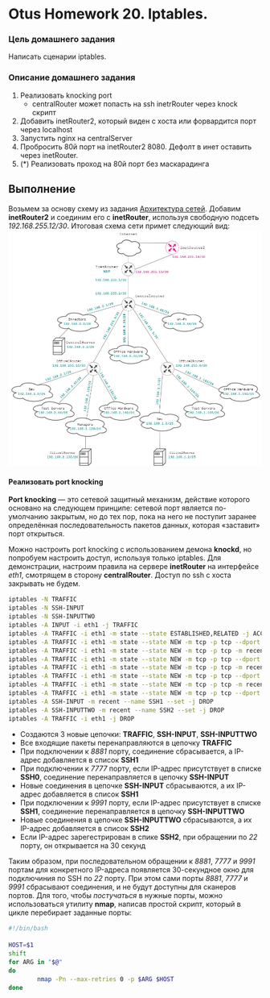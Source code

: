 # Otus Homework 20. Iptables.
### Цель домашнего задания
Написать сценарии iptables.
### Описание домашнего задания
1. Реализовать knocking port
    - centralRouter может попасть на ssh inetrRouter через knock скрипт
2. Добавить inetRouter2, который виден с хоста или форвардится порт через localhost
3. Запустить nginx на centralServer
4. Пробросить 80й порт на inetRouter2 8080. Дефолт в инет оставить через inetRouter.
5. (*) Реализовать проход на 80й порт без маскарадинга
## Выполнение
Возьмем за основу схему из задания [Архитектура сетей](https://github.com/nikitinya89/otus_hw18_network). Добавим **inetRouter2** и соединим его с **inetRouter**, используя свободную подсеть *192.168.255.12/30*. Итоговая схема сети примет следующий вид:
![Network](Network.jpg)
#### Реализовать port knocking
**Port knocking** — это сетевой защитный механизм, действие которого основано на следующем принципе: сетевой порт является по-умолчанию закрытым, но до тех пор, пока на него не поступит заранее определённая последовательность пакетов данных, которая «заставит» порт открыться.  
  
Можно настроить port knocking с использованием демона **knockd**, но попробуем настроить доступ, используя только iptables. Для демонстрации, настроим правила на сервере **inetRouter** на интерфейсе *eth1*, смотрящем в сторону **centralRouter**. Доступ по ssh с хоста закрывать не будем.
```bash
iptables -N TRAFFIC
iptables -N SSH-INPUT
iptables -N SSH-INPUTTWO
iptables -A INPUT -i eth1 -j TRAFFIC
iptables -A TRAFFIC -i eth1 -m state --state ESTABLISHED,RELATED -j ACCEPT
iptables -A TRAFFIC -i eth1 -m state --state NEW -m tcp -p tcp --dport 22 -m recent --rcheck --seconds 30 --name SSH2 -j ACCEPT
iptables -A TRAFFIC -i eth1 -m state --state NEW -m tcp -p tcp -m recent --name SSH2 --remove -j DROP
iptables -A TRAFFIC -i eth1 -m state --state NEW -m tcp -p tcp --dport 9991 -m recent --rcheck --name SSH1 -j SSH-INPUTTWO
iptables -A TRAFFIC -i eth1 -m state --state NEW -m tcp -p tcp -m recent --name SSH1 --remove -j DROP
iptables -A TRAFFIC -i eth1 -m state --state NEW -m tcp -p tcp --dport 7777 -m recent --rcheck --name SSH0 -j SSH-INPUT
iptables -A TRAFFIC -i eth1 -m state --state NEW -m tcp -p tcp -m recent --name SSH0 --remove -j DROP
iptables -A TRAFFIC -i eth1 -m state --state NEW -m tcp -p tcp --dport 8881 -m recent --name SSH0 --set -j DROP
iptables -A SSH-INPUT -m recent --name SSH1 --set -j DROP
iptables -A SSH-INPUTTWO -m recent --name SSH2 --set -j DROP
iptables -A TRAFFIC -i eth1 -j DROP
```
- Создаются 3 новые цепочки: **TRAFFIC**, **SSH-INPUT**, **SSH-INPUTTWO**
- Все входящие пакеты перенаправляются в цепочку **TRAFFIC**
- При подключении к *8881* порту, соединение сбрасывается, а IP-адрес добавляется в список **SSH1**
- При подключении к *7777* порту, если IP-адрес присутствует в списке **SSH0**, соединение перенаправляется в цепочку **SSH-INPUT**
- Новые соединения в цепочке **SSH-INPUT** сбрасываются, а их IP-адрес добавляется в список **SSH1**
- При подключении к *9991* порту, если IP-адрес присутствует в списке **SSH1**, соединение перенаправляется в цепочку **SSH-INPUTTWO**
- Новые соединения в цепочке **SSH-INPUTTWO** сбрасываются, а их IP-адрес добавляется в список **SSH2**
- Если IP-адрес зарегестрирован в спике **SSH2**, при обращении по *22* порту, он открывается на 30 секунд

Таким образом, при последовательном обращении к *8881*, *7777* и *9991* портам для конкретного IP-адреса появляется 30-секундное окно для подключиния по SSH по *22* порту. При этом сами порты *8881*, *7777* и *9991* сбрасывают соединения, и не будут доступны для сканеров портов. Для того, чтобы *постучаться* в нужные порты, можно использоваться утилиту **nmap**, написав простой скрипт, который в цикле перебирает заданные порты:
```bash
#!/bin/bash

HOST=$1
shift
for ARG in "$@"
do
        nmap -Pn --max-retries 0 -p $ARG $HOST
done
```
